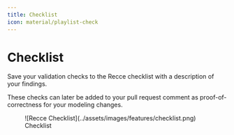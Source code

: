 ```yaml
---
title: Checklist
icon: material/playlist-check
---
```


# Checklist

Save your validation checks to the Recce checklist with a description of your findings.

These checks can later be added to your pull request comment as proof-of-correctness for your modeling changes.

<figure markdown>
  ![Recce Checklist](../assets/images/features/checklist.png)
  <figcaption>Checklist</figcaption>
</figure>